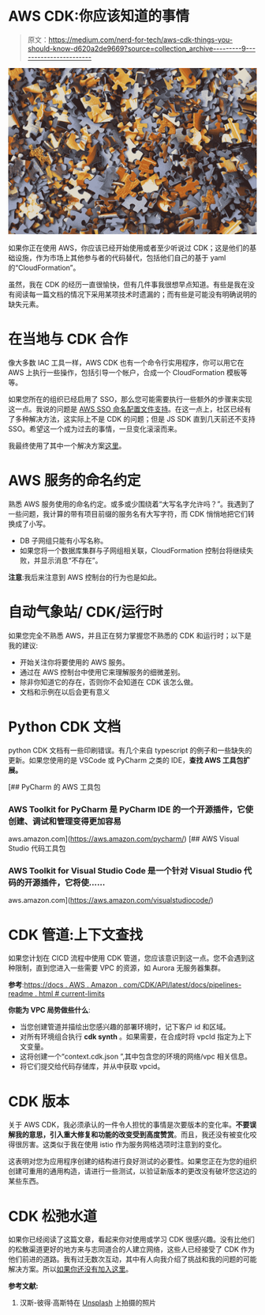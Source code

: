 # AWS CDK:你应该知道的事情

> 原文：<https://medium.com/nerd-for-tech/aws-cdk-things-you-should-know-d620a2de9669?source=collection_archive---------9----------------------->

![](img/2211fb29fec3727861d7dba06d6f2b89.png)

如果你正在使用 AWS，你应该已经开始使用或者至少听说过 CDK；这是他们的基础设施，作为市场上其他参与者的代码替代，包括他们自己的基于 yaml 的“CloudFormation”。

虽然，我在 CDK 的经历一直很愉快，但有几件事我很想早点知道。有些是我在没有阅读每一篇文档的情况下采用某项技术时遗漏的；而有些是可能没有明确说明的缺失元素。

# 在当地与 CDK 合作

像大多数 IAC 工具一样，AWS CDK 也有一个命令行实用程序，你可以用它在 AWS 上执行一些操作，包括引导一个帐户，合成一个 CloudFormation 模板等等。

如果您所在的组织已经启用了 SSO，那么您可能需要执行一些额外的步骤来实现这一点。我说的问题是 [AWS SSO 命名配置文件支持](https://github.com/aws/aws-cdk/issues/5455)。在这一点上，社区已经有了多种解决方法，这实际上不是 CDK 的问题；但是 JS SDK 直到几天前还不支持 SSO。希望这一个成为过去的事情，一旦变化滚滚而来。

我最终使用了其中一个解决方案[这里](https://www.matscloud.com/blog/2020/06/25/how-to-use-aws-cdk-with-aws-sso-profiles/)。

# AWS 服务的命名约定

熟悉 AWS 服务使用的命名约定。或多或少围绕着“大写名字允许吗？”。我遇到了一些问题，我计算的带有项目前缀的服务名有大写字符，而 CDK 悄悄地把它们转换成了小写。

*   DB 子网组只能有小写名称。
*   如果您将一个数据库集群与子网组相关联，CloudFormation 控制台将继续失败，并显示消息“<name>不存在”。</name>

**注意**:我后来注意到 AWS 控制台的行为也是如此。

# 自动气象站/ CDK/运行时

如果您完全不熟悉 AWS，并且正在努力掌握您不熟悉的 CDK 和运行时；以下是我的建议:

*   开始关注你将要使用的 AWS 服务。
*   通过在 AWS 控制台中使用它来理解服务的细微差别。
*   除非你知道它的存在，否则你不会知道在 CDK 该怎么做。
*   文档和示例在以后会更有意义

# Python CDK 文档

python CDK 文档有一些印刷错误。有几个来自 typescript 的例子和一些缺失的更新。如果您使用的是 VSCode 或 PyCharm 之类的 IDE，**查找 AWS 工具包扩展。**

[](https://aws.amazon.com/pycharm/) [## PyCharm 的 AWS 工具包

### AWS Toolkit for PyCharm 是 PyCharm IDE 的一个开源插件，它使创建、调试和管理变得更加容易

aws.amazon.com](https://aws.amazon.com/pycharm/) [](https://aws.amazon.com/visualstudiocode/) [## AWS Visual Studio 代码工具包

### AWS Toolkit for Visual Studio Code 是一个针对 Visual Studio 代码的开源插件，它将使……

aws.amazon.com](https://aws.amazon.com/visualstudiocode/) 

# **CDK 管道:上下文查找**

如果您计划在 CICD 流程中使用 CDK 管道，您应该意识到这一点。您不会遇到这种限制，直到您进入一些需要 VPC 的资源，如 Aurora 无服务器集群。

**参考**:[https://docs . AWS . Amazon . com/CDK/API/latest/docs/pipelines-readme . html # current-limits](https://docs.aws.amazon.com/cdk/api/latest/docs/pipelines-readme.html#current-limitations)

**你能为 VPC 局势做些什么**:

*   当您创建管道并描绘出您感兴趣的部署环境时，记下客户 id 和区域。
*   对所有环境组合执行 **cdk synth** 。如果需要，在合成时将 vpcId 指定为上下文变量。
*   这将创建一个“context.cdk.json ”,其中包含您的环境的网络/vpc 相关信息。
*   将它们提交给代码存储库，并从中获取 vpcid。

# CDK 版本

关于 AWS CDK，我必须承认的一件令人担忧的事情是次要版本的变化率。**不要误解我的意思，引入重大修复和功能的改变受到高度赞赏**。而且，我还没有被变化咬得很厉害。这类似于我在使用 istio 作为服务网格选项时注意到的变化。

这表明对您为应用程序创建的结构进行良好测试的必要性。如果您正在为您的组织创建可重用的通用构造，请进行一些测试，以验证新版本的更改没有破坏您这边的某些东西。

# CDK 松弛水道

如果你已经阅读了这篇文章，看起来你对使用或学习 CDK 很感兴趣。没有比他们的松散渠道更好的地方来与志同道合的人建立网络，这些人已经接受了 CDK 作为他们前进的道路。我有过无数次互动，其中有人向我介绍了挑战和我的问题的可能解决方案。所以[如果你还没有加入这里](https://cdk.dev/)。

**参考文献:**

1.  汉斯-彼得·高斯特在 [Unsplash](https://unsplash.com/s/photos/learning?utm_source=unsplash&utm_medium=referral&utm_content=creditCopyText) 上拍摄的照片